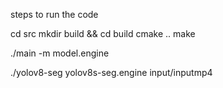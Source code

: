 steps to run the code

cd src
mkdir build && cd build
cmake ..
make


./main -m model.engine

./yolov8-seg yolov8s-seg.engine input/inputmp4
